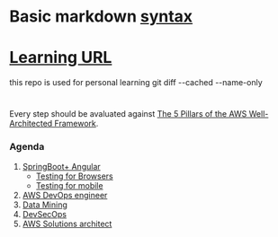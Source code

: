 # Basic markdown [syntax](https://help.github.com/en/articles/basic-writing-and-formatting-syntax#links)
# [Learning URL](https://app.pluralsight.com)
this repo is used for personal learning 
git diff --cached --name-only
#
Every step should be avaluated against 
[The 5 Pillars of the AWS Well-Architected Framework](https://aws.amazon.com/blogs/apn/the-5-pillars-of-the-aws-well-architected-framework/).

### Agenda 

1. [SpringBoot+ Angular]( https://www.javaguides.net/2019/06/spring-boot-angular-7-crud-example-tutorial.html )
	- [Testing for Browsers](https://medium.com/@briananderson2209/best-automation-testing-tools-for-2018-top-10-reviews-8a4a19f664d2)
	- [Testing for mobile](https://medium.com/@briananderson2209/best-automation-testing-tools-for-2018-top-10-reviews-8a4a19f664d2)
2. [AWS DevOps engineer]( https://www.udemy.com/share/101Btg/ )
3. [Data Mining]()
4. [DevSecOps](https://github.com/hysnsec/DevSecOps-Studio)
5. [AWS Solutions architect](https://aws.amazon.com/certification/certified-solutions-architect-professional/)